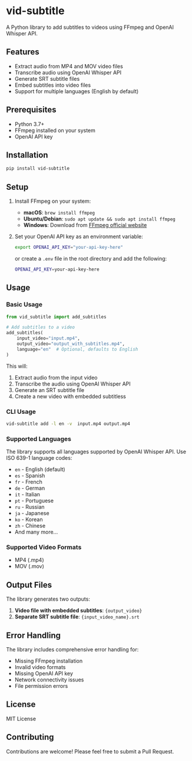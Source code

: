 # vid-subtitle

A Python library to add subtitles to videos using FFmpeg and OpenAI Whisper API.

## Features

- Extract audio from MP4 and MOV video files
- Transcribe audio using OpenAI Whisper API
- Generate SRT subtitle files
- Embed subtitles into video files
- Support for multiple languages (English by default)

## Prerequisites

- Python 3.7+
- FFmpeg installed on your system
- OpenAI API key

## Installation

```bash
pip install vid-subtitle
```

## Setup

1. Install FFmpeg on your system:
   - **macOS**: `brew install ffmpeg`
   - **Ubuntu/Debian**: `sudo apt update && sudo apt install ffmpeg`
   - **Windows**: Download from [FFmpeg official website](https://ffmpeg.org/download.html)

2. Set your OpenAI API key as an environment variable:
   ```bash
   export OPENAI_API_KEY="your-api-key-here"
   ```
   or create a `.env` file in the root directory and add the following:
   ```bash
   OPENAI_API_KEY=your-api-key-here
   ```

## Usage

### Basic Usage

```python
from vid_subtitle import add_subtitles

# Add subtitles to a video
add_subtitles(
    input_video="input.mp4",
    output_video="output_with_subtitles.mp4",
    language="en"  # Optional, defaults to English
)
```

This will:
1. Extract audio from the input video
2. Transcribe the audio using OpenAI Whisper API
3. Generate an SRT subtitle file
4. Create a new video with embedded subtitless

### CLI Usage

```bash
vid-subtitle add -l en -v  input.mp4 output.mp4 
```

### Supported Languages

The library supports all languages supported by OpenAI Whisper API. Use ISO 639-1 language codes:

- `en` - English (default)
- `es` - Spanish
- `fr` - French
- `de` - German
- `it` - Italian
- `pt` - Portuguese
- `ru` - Russian
- `ja` - Japanese
- `ko` - Korean
- `zh` - Chinese
- And many more...

### Supported Video Formats

- MP4 (.mp4)
- MOV (.mov)

## Output Files

The library generates two outputs:
1. **Video file with embedded subtitles**: `{output_video}`
2. **Separate SRT subtitle file**: `{input_video_name}.srt`

## Error Handling

The library includes comprehensive error handling for:
- Missing FFmpeg installation
- Invalid video formats
- Missing OpenAI API key
- Network connectivity issues
- File permission errors

## License

MIT License

## Contributing

Contributions are welcome! Please feel free to submit a Pull Request.

